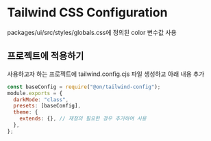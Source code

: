 # Tailwind CSS Configuration

packages/ui/src/styles/globals.css에 정의된 color 변수값 사용

## 프로젝트에 적용하기

사용하고자 하는 프로젝트에 tailwind.config.cjs 파일 생성하고 아래 내용 추가

```js
const baseConfig = require("@on/tailwind-config");
module.exports = {
  darkMode: "class",
  presets: [baseConfig],
  theme: {
    extends: {}, // 재정의 필요한 경우 추가하여 사용
  },
};
```
